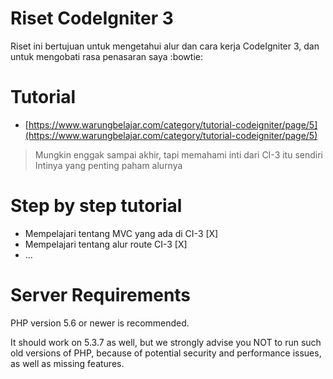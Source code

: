 # Riset CodeIgniter 3
Riset ini bertujuan untuk mengetahui alur dan cara kerja CodeIgniter 3, dan untuk mengobati rasa penasaran saya :bowtie:

# Tutorial
- [https://www.warungbelajar.com/category/tutorial-codeigniter/page/5](https://www.warungbelajar.com/category/tutorial-codeigniter/page/5)
> Mungkin enggak sampai akhir, tapi memahami inti dari CI-3 itu sendiri
> Intinya yang penting paham alurnya

# Step by step tutorial
   - Mempelajari tentang MVC yang ada di CI-3 [X]
   - Mempelajari tentang alur route CI-3 [X]
   - ...

# Server Requirements

PHP version 5.6 or newer is recommended.

It should work on 5.3.7 as well, but we strongly advise you NOT to run
such old versions of PHP, because of potential security and performance
issues, as well as missing features.
